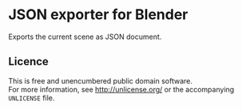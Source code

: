 JSON exporter for Blender
=========================

Exports the current scene as JSON document.


Licence
-------

This is free and unencumbered public domain software.  
For more information, see http://unlicense.org/ or the accompanying `UNLICENSE` file.
